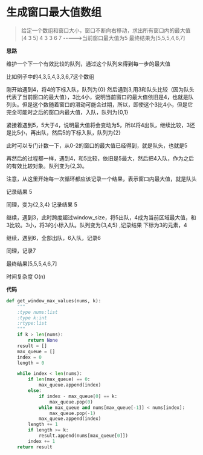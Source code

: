 # 生成窗口最大值数组

> 给定一个数组和窗口大小，窗口不断向右移动，求出所有窗口内的最大值 \[4 3 5\] 4 3 3 6 7 -----&gt;当前窗口最大值为5 最终结果为\[5,5,5,4,6,7\]

**思路**

维护一个下一个有效比较的队列，通过这个队列来得到每一步的最大值

比如例子中的4,3,5,4,3,3,6,7这个数组

刚开始遇到4，将4的下标入队，队列为{0} 然后遇到3,用3和队头比较（因为队头代表了当前窗口的最大值），3比4小，说明当前窗口的最大值依旧是4，也就是队列头。但是这个数随着窗口的滑动可能会过期，所以，即使这个3比4小，但是它完全可能时之后的窗口内最大值，入队，队列为{0,1}

紧接着遇到5，5大于4，说明最大值将会变动为5，所以将4出队，继续比较，3还是比5小，再出队，然后5的下标入队，队列为{2}

此时可以专门计数一下，从0-2的窗口的最大值已经得到，就是队头，也就是5

再然后的过程都一样，遇到4，和5比较，依旧是5最大，然后把4入队，作为之后的有效比较对象。队列变为{2,3}。

注意，从这里开始每一次循环都应该记录一个结果，表示窗口内最大值，就是队头

记录结果 5

同理，变为{2,3,4} 记录结果 5

继续，遇到3，此时跨度超过window\_size，将5出队，4成为当前区域最大值，和3比较。3小，将3的小标入队。队列变为{3,4,5} ,记录结果 下标为3的元素，4

继续，遇到6，全部出队，6入队，记录6

同理，记录7

最终结果\[5,5,5,4,6,7\]

时间复杂度 O\(n\)

**代码**

```python
def get_window_max_values(nums, k):
    """
    :type nums:list
    :type k:int
    :rtype:list
    """
    if k > len(nums):
        return None
    result = []
    max_queue = []
    index = 0
    length = 0

    while index < len(nums):
        if len(max_queue) == 0:
            max_queue.append(index)
        else:
            if index - max_queue[0] == k:
                max_queue.pop(0)
            while max_queue and nums[max_queue[-1]] < nums[index]:
                max_queue.pop(-1)
            max_queue.append(index)
        length += 1
        if length >= k:
            result.append(nums[max_queue[0]])
        index += 1
    return result
```


